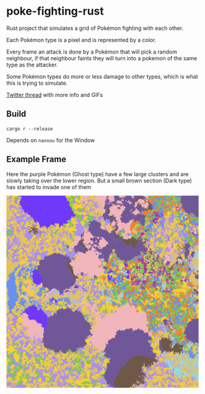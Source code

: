 # poke-fighting-rust

Rust project that simulates a grid of Pokémon fighting with each other.

Each Pokémon type is a pixel and is represented by a color.

Every frame an attack is done by a Pokémon that will pick a random neighbour, 
if that neighbour faints they will turn into a pokemon of the same type as the attacker.

Some Pokémon types do more or less damage to other types, which is what this is trying to simulate.

[Twitter thread](https://twitter.com/olafurw/status/1522273899441967104) with more info and GIFs

## Build

```
cargo r --release
```

Depends on `nannou` for the Window

## Example Frame

Here the purple Pokémon (Ghost type) have a few large clusters and are slowly taking over the lower region.
But a small brown section (Dark type) has started to invade one of them

![preview](preview.png)
